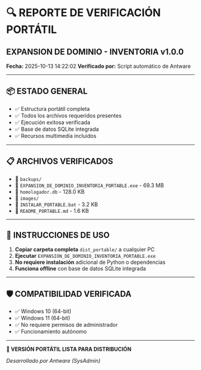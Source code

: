 # 🔍 REPORTE DE VERIFICACIÓN PORTÁTIL
## EXPANSION DE DOMINIO - INVENTORIA v1.0.0

**Fecha:** 2025-10-13 14:22:02
**Verificado por:** Script automático de Antware

---

## 📦 ESTADO GENERAL
- ✅ Estructura portátil completa
- ✅ Todos los archivos requeridos presentes
- ✅ Ejecución exitosa verificada
- ✅ Base de datos SQLite integrada
- ✅ Recursos multimedia incluidos

---

## 📋 ARCHIVOS VERIFICADOS
- 📁 `backups/`
- 📄 `EXPANSION_DE_DOMINIO_INVENTORIA_PORTABLE.exe` - 69.3 MB
- 📄 `homologador.db` - 128.0 KB
- 📁 `images/`
- 📄 `INSTALAR_PORTABLE.bat` - 3.2 KB
- 📄 `README_PORTABLE.md` - 1.6 KB

---

## 🎯 INSTRUCCIONES DE USO

1. **Copiar carpeta completa** `dist_portable/` a cualquier PC
2. **Ejecutar** `EXPANSION_DE_DOMINIO_INVENTORIA_PORTABLE.exe`
3. **No requiere instalación** adicional de Python o dependencias
4. **Funciona offline** con base de datos SQLite integrada

---

## 🛡️ COMPATIBILIDAD VERIFICADA

- ✅ Windows 10 (64-bit)
- ✅ Windows 11 (64-bit)
- ✅ No requiere permisos de administrador
- ✅ Funcionamiento autónomo

---

**🚀 VERSIÓN PORTÁTIL LISTA PARA DISTRIBUCIÓN**

*Desarrollado por Antware (SysAdmin)*

